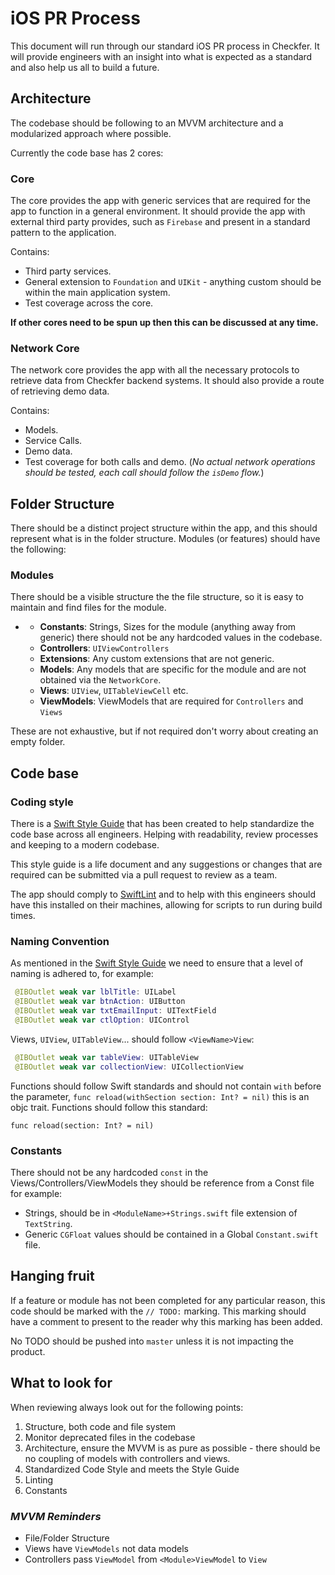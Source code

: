 # iOS PR Process

This document will run through our standard iOS PR process in Checkfer. It will provide engineers with an insight into what is expected as a standard and also help us all to build a future.

## Architecture
The codebase should be following to an MVVM architecture and a modularized approach where possible.

Currently the code base has 2 cores:

### Core

The core provides the app with generic services that are required for the app to function in a general environment. It should provide the app with external third party provides, such as `Firebase` and present in a standard pattern to the application.

Contains:
  - Third party services.
  - General extension to `Foundation` and `UIKit` - anything custom should be within the main application system.
  - Test coverage across the core.

__**If other cores need to be spun up then this can be discussed at any time.**__

### Network Core

The network core provides the app with all the necessary protocols to retrieve data from Checkfer backend systems. It should also provide a route of retrieving demo data.

Contains:
  - Models.
  - Service Calls.
  - Demo data.
  - Test coverage for both calls and demo. (*No actual network operations should be tested, each call should follow the `isDemo` flow.*)


## Folder Structure

There should be a distinct project structure within the app, and this should represent what is in the folder structure. Modules (or features) should have the following:

### Modules

There should be a visible structure the the file structure, so it is easy to maintain and find files for the module.

- **<ModuleName>**
  - **Constants**: Strings, Sizes for the module (anything away from generic) there should not be any hardcoded values in the codebase.
  - **Controllers**: `UIViewControllers`
  - **Extensions**: Any custom extensions that are not generic.
  - **Models**: Any models that are specific for the module and are not obtained via the `NetworkCore`.
  - **Views**: `UIView`, `UITableViewCell` etc.
  - **ViewModels**: ViewModels that are required for `Controllers` and `Views`

These are not exhaustive, but if not required don't worry about creating an empty folder.

## Code base

### Coding style

There is a [Swift Style Guide](https://github.com/Checkfer-Limited/swift) that has been created to help standardize the code base across all engineers. Helping with readability, review processes and keeping to a modern codebase.

This style guide is a life document and any suggestions or changes that are required can be submitted via a pull request to review as a team.

The app should comply to [SwiftLint](https://github.com/realm/SwiftLint) and to help with this engineers should have this installed on their machines, allowing for scripts to run during build times.

### Naming Convention

As mentioned in the [Swift Style Guide](https://github.com/Checkfer-Limited/swift#prefer-pure-swift-classes) we need to ensure that a level of naming is adhered to, for example:

 ```swift
  @IBOutlet weak var lblTitle: UILabel
  @IBOutlet weak var btnAction: UIButton
  @IBOutlet weak var txtEmailInput: UITextField
  @IBOutlet weak var ctlOption: UIControl
  ```

Views, `UIView`, `UITableView`... should follow `<ViewName>View`:

```swift
 @IBOutlet weak var tableView: UITableView
 @IBOutlet weak var collectionView: UICollectionView
```

Functions should follow Swift standards and should not contain `with` before the parameter, `func reload(withSection section: Int? = nil)` this is an objc trait. Functions should follow this standard:

`func reload(section: Int? = nil)`

### Constants

There should not be any hardcoded `const` in the Views/Controllers/ViewModels they should be reference from a Const file for example:

- Strings, should be in `<ModuleName>+Strings.swift` file extension of `TextString`.
- Generic `CGFloat` values should be contained in a Global `Constant.swift` file.


## Hanging fruit

If a feature or module has not been completed for any particular reason, this code should be marked with the ```// TODO:``` marking. This marking should have a comment to present to the reader why this marking has been added. 

No TODO should be pushed into `master` unless it is not impacting the product.

  
## What to look for

When reviewing always look out for the following points:

1. Structure, both code and file system
2. Monitor deprecated files in the codebase
3. Architecture, ensure the MVVM is as pure as possible - there should be no coupling of models with controllers and views.
4. Standardized Code Style and meets the Style Guide
5. Linting
6. Constants

### *MVVM Reminders*

- File/Folder Structure
- Views have `ViewModels` not data models
- Controllers pass `ViewModel` from `<Module>ViewModel` to `View`